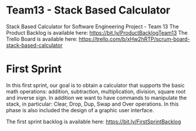 # Team13 - Stack Based Calculator
Stack Based Calculator for Software Engineering Project - Team 13
The Product Backlog is available here: https://bit.ly/ProductBacklogTeam13
The Trello Board is available here: https://trello.com/b/xHw2hRTP/scrum-board-stack-based-calculator

# First Sprint
In this first sprint, our goal is to obtain a calculator that supports the basic math operations: addition, subtraction, multiplication, division, square root and inverse sign.
In addition we want to have commands to manipulate the stack, in particular: Clear, Drop, Dup, Swap and Over operations.
In this phase is also included the design of a graphic user interface.

The first sprint backlog is available here: https://bit.ly/FirstSprintBacklog
